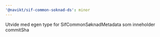 ```yaml
---
'@navikt/sif-common-soknad-ds': minor
---
```


Utvide med egen type for SifCommonSøknadMetadata som inneholder commitSha

